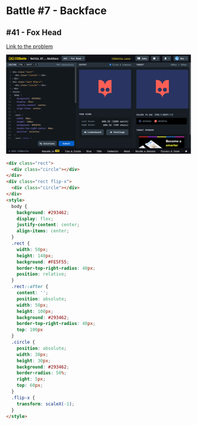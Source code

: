 # Battle #7 - Backface

## #41 - Fox Head

[Link to the problem](https://cssbattle.dev/play/41)

![result](./images/41-fox-head.png)

```html
<div class="rect">
  <div class="circle"></div>
</div>
<div class="rect flip-x">
  <div class="circle"></div>
</div>
<style>
  body {
    background: #293462;
    display: flex;
    justify-content: center;
    align-items: center;
  }
  .rect {
    width: 50px;
    height: 140px;
    background: #FE5F55;
    border-top-right-radius: 40px;
    position: relative;
  }
  .rect::after {
    content: '';
    position: absolute;
    width: 50px;
    height: 100px;
    background: #293462;
    border-top-right-radius: 40px;
    top: 100px
  }
  .circle {
    position: absolute;
    width: 30px;
    height: 30px;
    background: #293462;
    border-radius: 50%;
    right: 5px;
    top: 60px;
  }
  .flip-x {
    transform: scaleX(-1);
  }
</style>
```